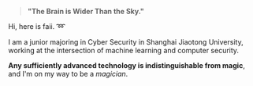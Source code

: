 > **"The Brain is Wider Than the Sky."**

  Hi, here is faii. :loop:  
  
  I am a junior majoring in Cyber Security in Shanghai Jiaotong University, working at the intersection
  of machine learning and computer security.
  
  **Any sufficiently advanced technology is indistinguishable from magic**, and I'm on my way to be a *magician*.




